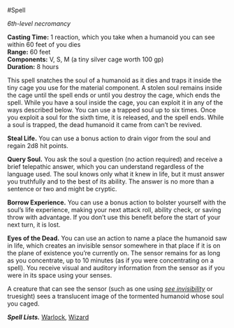 #Spell 

_6th-level necromancy_

**Casting Time:** 1 reaction, which you take when a humanoid you can see within 60 feet of you dies  
**Range:** 60 feet  
**Components:** V, S, M (a tiny silver cage worth 100 gp)  
**Duration:** 8 hours

This spell snatches the soul of a humanoid as it dies and traps it inside the tiny cage you use for the material component. A stolen soul remains inside the cage until the spell ends or until you destroy the cage, which ends the spell. While you have a soul inside the cage, you can exploit it in any of the ways described below. You can use a trapped soul up to six times. Once you exploit a soul for the sixth time, it is released, and the spell ends. While a soul is trapped, the dead humanoid it came from can’t be revived.

**Steal Life.** You can use a bonus action to drain vigor from the soul and regain 2d8 hit points.

**Query Soul.** You ask the soul a question (no action required) and receive a brief telepathic answer, which you can understand regardless of the language used. The soul knows only what it knew in life, but it must answer you truthfully and to the best of its ability. The answer is no more than a sentence or two and might be cryptic.

**Borrow Experience.** You can use a bonus action to bolster yourself with the soul’s life experience, making your next attack roll, ability check, or saving throw with advantage. If you don’t use this benefit before the start of your next turn, it is lost.

**Eyes of the Dead.** You can use an action to name a place the humanoid saw in life, which creates an invisible sensor somewhere in that place if it is on the plane of existence you’re currently on. The sensor remains for as long as you concentrate, up to 10 minutes (as if you were concentrating on a spell). You receive visual and auditory information from the sensor as if you were in its space using your senses.

A creature that can see the sensor (such as one using _[see invisibility](http://dnd5e.wikidot.com/spell:see-invisibility)_ or truesight) sees a translucent image of the tormented humanoid whose soul you caged.

**_Spell Lists._** [Warlock](http://dnd5e.wikidot.com/spells:warlock), [Wizard](http://dnd5e.wikidot.com/spells:wizard)